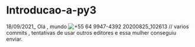 # Introducao-a-py3
18/09/2021_ Olá , mundo 
![+55 64 9947-4392 20200825_102613](https://user-images.githubusercontent.com/80287826/133889477-e26b0e41-3103-44bd-9b9a-7c70f7895158.jpg)
// varios commits , tentativas de usar outros editores e essa mulher conseguiu enviar. 
